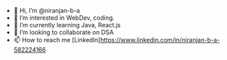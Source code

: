 - 👋 Hi, I’m @niranjan-b-a
- 👀 I’m interested in WebDev, coding.
- 🌱 I’m currently learning Java, React.js
- 💞️ I’m looking to collaborate on DSA
- 📫 How to reach me [LinkedIn]https://www.linkedin.com/in/niranjan-b-a-582224166

<!---
niranjan-b-a/niranjan-b-a is a ✨ special ✨ repository because its `README.md` (this file) appears on your GitHub profile.
You can click the Preview link to take a look at your changes.
--->
